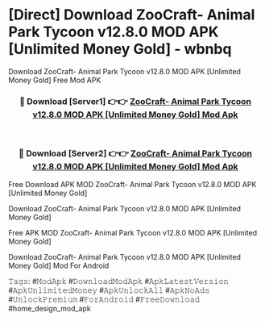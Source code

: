 # [Direct] Download ZooCraft- Animal Park Tycoon v12.8.0 MOD APK [Unlimited Money Gold] - wbnbq
Download ZooCraft- Animal Park Tycoon v12.8.0 MOD APK [Unlimited Money Gold] Free Mod APK

<div align="center">
<h3>🔴 Download [Server1] 👉👉 <a href="https://apk-comot.site?title=ZooCraft-_Animal_Park_Tycoon_v12.8.0_MOD_APK_[Unlimited_Money_Gold]">ZooCraft- Animal Park Tycoon v12.8.0 MOD APK [Unlimited Money Gold] Mod Apk</a></h3><br>

<h3>🔴 Download [Server2] 👉👉 <a href="https://apk-comot.site?title=ZooCraft-_Animal_Park_Tycoon_v12.8.0_MOD_APK_[Unlimited_Money_Gold]">ZooCraft- Animal Park Tycoon v12.8.0 MOD APK [Unlimited Money Gold] Mod Apk</a></h3>
</div>


Free Download APK MOD ZooCraft- Animal Park Tycoon v12.8.0 MOD APK [Unlimited Money Gold]

Download ZooCraft- Animal Park Tycoon v12.8.0 MOD APK [Unlimited Money Gold] 

Free APK MOD ZooCraft- Animal Park Tycoon v12.8.0 MOD APK [Unlimited Money Gold] 

Download ZooCraft- Animal Park Tycoon v12.8.0 MOD APK [Unlimited Money Gold] Mod For Android

𝚃𝚊𝚐𝚜: #𝙼𝚘𝚍𝙰𝚙𝚔 #𝙳𝚘𝚠𝚗𝚕𝚘𝚊𝚍𝙼𝚘𝚍𝙰𝚙𝚔 #𝙰𝚙𝚔𝙻𝚊𝚝𝚎𝚜𝚝𝚅𝚎𝚛𝚜𝚒𝚘𝚗 #𝙰𝚙𝚔𝚄𝚗𝚕𝚒𝚖𝚒𝚝𝚎𝚍𝙼𝚘𝚗𝚎𝚢 #𝙰𝚙𝚔𝚄𝚗𝚕𝚘𝚌𝚔𝙰𝚕𝚕 #𝙰𝚙𝚔𝙽𝚘𝙰𝚍𝚜 #𝚄𝚗𝚕𝚘𝚌𝚔𝙿𝚛𝚎𝚖𝚒𝚞𝚖 #𝙵𝚘𝚛𝙰𝚗𝚍𝚛𝚘𝚒𝚍 #𝙵𝚛𝚎𝚎𝙳𝚘𝚠𝚗𝚕𝚘𝚊𝚍 #home_design_mod_apk